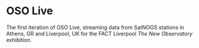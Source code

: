 # OSO Live

The first iteration of OSO Live, streaming data from SatNOGS stations in Athens, GR and Liverpool, UK for the FACT Liverpool *The New Observatory* exhibition.
